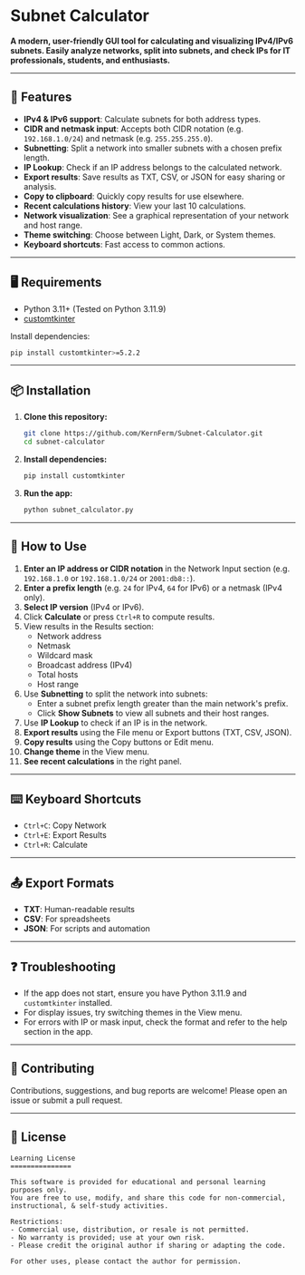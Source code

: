 
# Subnet Calculator

**A modern, user-friendly GUI tool for calculating and visualizing IPv4/IPv6 subnets. Easily analyze networks, split into subnets, and check IPs for IT professionals, students, and enthusiasts.**

---

## 🚀 Features

- **IPv4 & IPv6 support**: Calculate subnets for both address types.
- **CIDR and netmask input**: Accepts both CIDR notation (e.g. `192.168.1.0/24`) and netmask (e.g. `255.255.255.0`).
- **Subnetting**: Split a network into smaller subnets with a chosen prefix length.
- **IP Lookup**: Check if an IP address belongs to the calculated network.
- **Export results**: Save results as TXT, CSV, or JSON for easy sharing or analysis.
- **Copy to clipboard**: Quickly copy results for use elsewhere.
- **Recent calculations history**: View your last 10 calculations.
- **Network visualization**: See a graphical representation of your network and host range.
- **Theme switching**: Choose between Light, Dark, or System themes.
- **Keyboard shortcuts**: Fast access to common actions.

---

## 🖥️ Requirements

- Python 3.11+ (Tested on Python 3.11.9)
- [customtkinter](https://github.com/TomSchimansky/CustomTkinter)

Install dependencies:

```bash
pip install customtkinter>=5.2.2
```

---

## 📦 Installation

1. **Clone this repository:**
    ```bash
    git clone https://github.com/KernFerm/Subnet-Calculator.git
    cd subnet-calculator
    ```
2. **Install dependencies:**
    ```bash
    pip install customtkinter
    ```
3. **Run the app:**
    ```bash
    python subnet_calculator.py
    ```

---

## 📝 How to Use

1. **Enter an IP address or CIDR notation** in the Network Input section (e.g. `192.168.1.0` or `192.168.1.0/24` or `2001:db8::`).
2. **Enter a prefix length** (e.g. `24` for IPv4, `64` for IPv6) or a netmask (IPv4 only).
3. **Select IP version** (IPv4 or IPv6).
4. Click **Calculate** or press `Ctrl+R` to compute results.
5. View results in the Results section:
    - Network address
    - Netmask
    - Wildcard mask
    - Broadcast address (IPv4)
    - Total hosts
    - Host range
6. Use **Subnetting** to split the network into subnets:
    - Enter a subnet prefix length greater than the main network's prefix.
    - Click **Show Subnets** to view all subnets and their host ranges.
7. Use **IP Lookup** to check if an IP is in the network.
8. **Export results** using the File menu or Export buttons (TXT, CSV, JSON).
9. **Copy results** using the Copy buttons or Edit menu.
10. **Change theme** in the View menu.
11. **See recent calculations** in the right panel.

---

## ⌨️ Keyboard Shortcuts

- `Ctrl+C`: Copy Network
- `Ctrl+E`: Export Results
- `Ctrl+R`: Calculate

---

## 📤 Export Formats

- **TXT**: Human-readable results
- **CSV**: For spreadsheets
- **JSON**: For scripts and automation

---

## ❓ Troubleshooting

- If the app does not start, ensure you have Python 3.11.9 and `customtkinter` installed.
- For display issues, try switching themes in the View menu.
- For errors with IP or mask input, check the format and refer to the help section in the app.

---

## 🤝 Contributing

Contributions, suggestions, and bug reports are welcome! Please open an issue or submit a pull request.

---

## 📄 License
```
Learning License
===============

This software is provided for educational and personal learning purposes only. 
You are free to use, modify, and share this code for non-commercial, instructional, & self-study activities.

Restrictions:
- Commercial use, distribution, or resale is not permitted.
- No warranty is provided; use at your own risk.
- Please credit the original author if sharing or adapting the code.

For other uses, please contact the author for permission.
```

